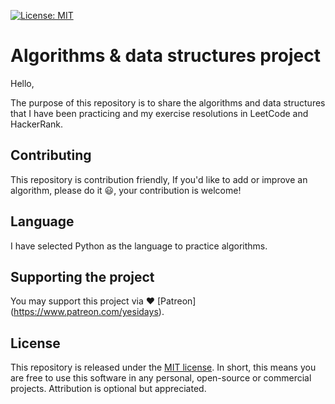 
[![License: MIT](https://img.shields.io/badge/License-MIT-yellow.svg)](https://opensource.org/licenses/MIT)

# Algorithms & data structures project

Hello,

The purpose of this repository is to share the algorithms and data structures that I have been practicing and my exercise resolutions in LeetCode and HackerRank.

## Contributing

This repository is contribution friendly, If you'd like to add or improve an algorithm, please do it :smiley:, your contribution is welcome!

## Language

I have selected Python as the language to practice algorithms.

## Supporting the project
You may support this project via ❤️️ [Patreon] (https://www.patreon.com/yesidays).

## License

This repository is released under the [MIT license](https://opensource.org/licenses/MIT). In short, this means you are free to use this software in any personal, open-source or commercial projects. Attribution is optional but appreciated.